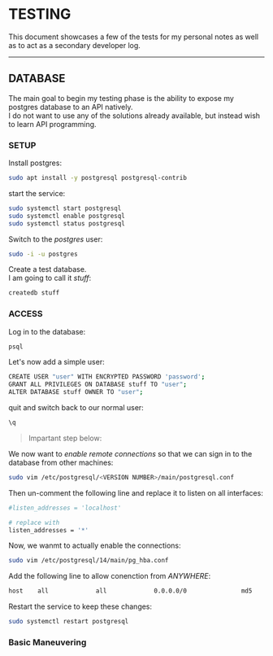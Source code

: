 # TESTING
This document showcases a few of the tests for my personal notes as well as to act as a secondary developer log.

---
## DATABASE
The main goal to begin my testing phase is the ability to expose my postgres database to an API natively.\
I do not want to use any of the solutions already available, but instead wish to learn API programming.

### SETUP
Install postgres:
```Bash
sudo apt install -y postgresql postgresql-contrib
```
start the service:
```Bash
sudo systemctl start postgresql
sudo systemctl enable postgresql
sudo systemctl status postgresql
```
Switch to the *postgres* user:
```Bash
sudo -i -u postgres
```
Create a test database.\
I am going to call it *stuff*:
```Bash
createdb stuff
```

### ACCESS
Log in to the database:
```Bash
psql
```
Let's now add a simple user:
```Bash
CREATE USER "user" WITH ENCRYPTED PASSWORD 'password';
GRANT ALL PRIVILEGES ON DATABASE stuff TO "user";
ALTER DATABASE stuff OWNER TO "user";
```
quit and switch back to our normal user:
```Bash
\q
```

> Impartant step below:

We now want to *enable remote connections* so that we can sign in to the database from other machines:
```Bash
sudo vim /etc/postgresql/<VERSION NUMBER>/main/postgresql.conf
```
Then un-comment the following line and replace it to listen on all interfaces:
```Bash
#listen_addresses = 'localhost'

# replace with
listen_addresses = '*'
```
Now, we wanmt to actually enable the connections:
```Bash
sudo vim /etc/postgresql/14/main/pg_hba.conf
```
Add the following line to allow conenction from *ANYWHERE*:
```Bash
host    all             all             0.0.0.0/0               md5
```

Restart the service to keep these changes:
```Bash
sudo systemctl restart postgresql
```
### Basic Maneuvering














